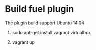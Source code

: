 Build fuel plugin
==================

The plugin build support Ubuntu 14.04

1. sudo apt-get install vagrant virtualbox

2. vagrant up
